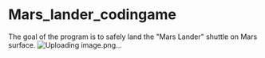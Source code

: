 # Mars_lander_codingame
The goal of the program is to safely land the "Mars Lander" shuttle on Mars surface.
![Uploading image.png…]()
